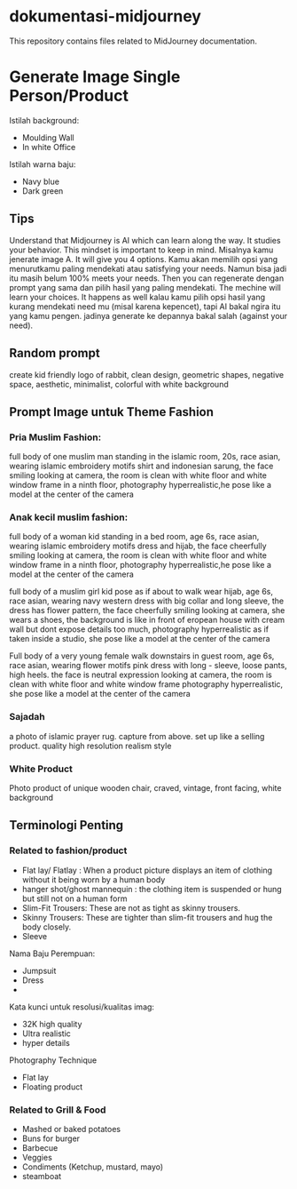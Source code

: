# dokumentasi-midjourney
This repository contains files related to MidJourney documentation.

# Generate Image Single Person/Product
Istilah background:
- Moulding Wall
- In white Office 

Istilah warna baju:
- Navy blue
- Dark green

## Tips
Understand that Midjourney is AI which can learn along the way. It studies your behavior. This mindset is important to keep in mind. Misalnya kamu jenerate image A. It will give you 4 options. Kamu akan memilih opsi yang menurutkamu paling mendekati atau satisfying your needs. Namun bisa jadi itu masih belum 100% meets your needs. Then you can regenerate dengan prompt yang sama dan pilih hasil yang paling mendekati. The mechine will learn your choices. It happens as well kalau kamu pilih opsi hasil yang kurang mendekati need mu (misal karena kepencet), tapi AI bakal ngira itu yang kamu pengen. jadinya generate ke depannya bakal salah (against your need).

## Random prompt
create kid friendly logo of rabbit, clean design, geometric shapes, negative space, aesthetic, minimalist, colorful with white background

## Prompt Image untuk Theme Fashion 

### Pria Muslim Fashion:
full body of one muslim man standing in the islamic room, 20s, race asian, wearing islamic embroidery motifs shirt and indonesian sarung, the face smiling looking at camera, the room is clean with white floor and white window frame in a ninth floor, photography hyperrealistic,he pose like a model at the center of the camera 

### Anak kecil muslim fashion:
full body of a woman kid standing in a bed room, age 6s, race asian, wearing islamic embroidery motifs dress and hijab, the face cheerfully smiling looking at camera, the room is clean with white floor and white window frame in a ninth floor, photography hyperrealistic,he pose like a model at the center of the camera

full body of a muslim girl kid pose as if about to walk wear hijab, age 6s, race asian, wearing navy western dress with big collar and long sleeve, the dress has flower pattern, the face cheerfully smiling looking at camera, she wears a shoes, the background is like in front of eropean house with cream wall but dont expose details too much, photography hyperrealistic as if taken inside a studio, she pose like a model at the center of the camera

Full body of a very young female walk downstairs in guest room, age 6s, race asian, wearing flower motifs pink dress with long - sleeve, loose pants, high heels. the face is neutral expression looking at camera, the room is clean with white floor and white window frame photography hyperrealistic, she pose like a model at the center of the camera

### Sajadah
a photo of islamic prayer rug. capture from above. set up like a selling product. quality high resolution realism style

### White Product
Photo product of unique wooden chair, craved, vintage, front facing, white background

## Terminologi Penting

### Related to fashion/product

- Flat lay/ Flatlay : When a product picture displays an item of clothing without it being worn by a human body
- hanger shot/ghost mannequin : the clothing item is suspended or hung but still not on a human form
- Slim-Fit Trousers: These are not as tight as skinny trousers.
- Skinny Trousers: These are tighter than slim-fit trousers and hug the body closely.
- Sleeve

Nama Baju Perempuan:
- Jumpsuit
- Dress
- 

Kata kunci untuk resolusi/kualitas imag:
- 32K high quality
- Ultra realistic
- hyper details

Photography Technique
- Flat lay
- Floating product

### Related to Grill & Food

- Mashed or baked potatoes
- Buns for burger
- Barbecue
- Veggies
- Condiments (Ketchup, mustard, mayo)
- steamboat
